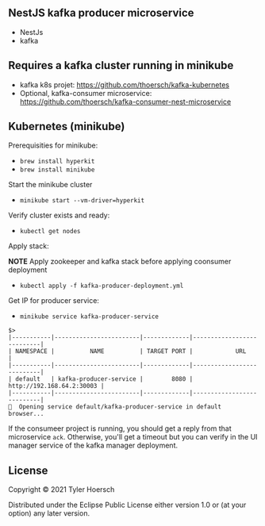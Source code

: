 ## NestJS kafka producer microservice

* NestJs
* kafka

## Requires a kafka cluster running in minikube

* kafka k8s projet: https://github.com/thoersch/kafka-kubernetes
* Optional, kafka-consumer microservice: https://github.com/thoersch/kafka-consumer-nest-microservice

## Kubernetes (minikube)

Prerequisities for minikube:
* `brew install hyperkit`
* `brew install minikube`

Start the minikube cluster
* `minikube start --vm-driver=hyperkit`

Verify cluster exists and ready:
* `kubectl get nodes`

Apply stack:

**NOTE** Apply zookeeper and kafka stack before applying coonsumer deployment

* `kubectl apply -f kafka-producer-deployment.yml`

Get IP for producer service:

* `minikube service kafka-producer-service`

```
$>
|-----------|------------------------|-------------|---------------------------|
| NAMESPACE |          NAME          | TARGET PORT |            URL            |
|-----------|------------------------|-------------|---------------------------|
| default   | kafka-producer-service |        8080 | http://192.168.64.2:30003 |
|-----------|------------------------|-------------|---------------------------|
🎉  Opening service default/kafka-producer-service in default browser...
```

If the consumeer project is running, you should get a reply from that microservice `ack`. Otherwise, you'll get a timeout but you can verify in the UI manager service of the kafka manager deployment.

## License

Copyright © 2021 Tyler Hoersch

Distributed under the Eclipse Public License either version 1.0 or (at
your option) any later version.